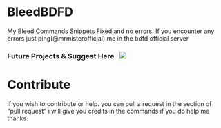 # BleedBDFD
My Bleed Commands Snippets Fixed and no errors. If you encounter any errors just ping(@mrmisterofficial) me in the bdfd official server

### Future Projects & Suggest Here&nbsp;&nbsp;&nbsp;[![](https://dcbadge.vercel.app/api/server/pX7e7pdeta)](https://discord.com/invite/pX7e7pdeta)

# Contribute
if you wish to contribute or help. you can pull a request in the  section of "pull request" i will give you credits in the commands if you do help me thanks.
